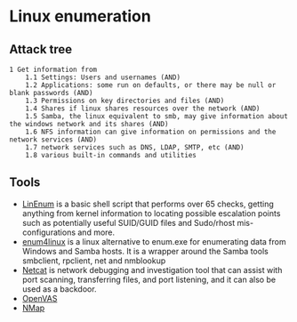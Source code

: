 # Linux enumeration

## Attack tree

```text
1 Get information from
    1.1 Settings: Users and usernames (AND)
    1.2 Applications: some run on defaults, or there may be null or blank passwords (AND)
    1.3 Permissions on key directories and files (AND)
    1.4 Shares if linux shares resources over the network (AND)
    1.5 Samba, the linux equivalent to smb, may give information about the windows network and its shares (AND)
    1.6 NFS information can give information on permissions and the network services (AND)
    1.7 network services such as DNS, LDAP, SMTP, etc (AND)
    1.8 various built-in commands and utilities
```

## Tools

* [LinEnum](https://github.com/rebootuser/LinEnum) is a basic shell script that performs over 65 checks, getting anything from kernel information to locating possible escalation points such as potentially useful SUID/GUID files and Sudo/rhost mis-configurations and more.
* [enum4linux](https://labs.portcullis.co.uk/tools/enum4linux/) is a linux alternative to enum.exe for enumerating data from Windows and Samba hosts. It is a wrapper around the Samba tools smbclient, rpclient, net and nmblookup 
* [Netcat](https://sectools.org/tool/netcat/) is network debugging and investigation tool that can assist with port scanning, transferring files, and port listening, and it can also be used as a backdoor. 
* [OpenVAS](https://www.openvas.org/)
* [NMap](https://nmap.org/) 

